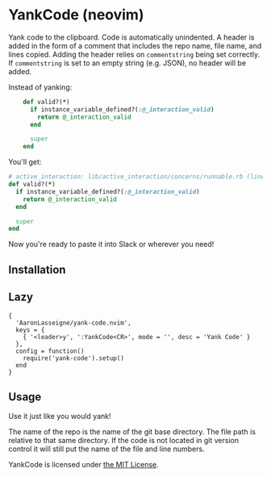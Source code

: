 # YankCode (neovim)

Yank code to the clipboard. Code is automatically unindented. A header is added
in the form of a comment that includes the repo name, file name, and lines
copied. Adding the header relies on `commentstring` being set correctly. If
`commentstring` is set to an empty string (e.g. JSON), no header will be added.

Instead of yanking:

```ruby
    def valid?(*)
      if instance_variable_defined?(:@_interaction_valid)
        return @_interaction_valid
      end

      super
    end
```

You'll get:

```ruby
# active_interaction: lib/active_interaction/concerns/runnable.rb (lines 48-54)
def valid?(*)
  if instance_variable_defined?(:@_interaction_valid)
    return @_interaction_valid
  end

  super
end
```

Now you're ready to paste it into Slack or wherever you need!

## Installation

## Lazy

```vim
{
  'AaronLasseigne/yank-code.nvim',
  keys = {
    { '<leader>y', ':YankCode<CR>', mode = '', desc = 'Yank Code' }
  },
  config = function()
    require('yank-code').setup()
  end
}
```

## Usage

Use it just like you would yank!

The name of the repo is the name of the git base directory. The file path is
relative to that same directory. If the code is not located in git version
control it will still put the name of the file and line numbers.

YankCode is licensed under [the MIT License][].

[the mit license]: LICENSE.txt
